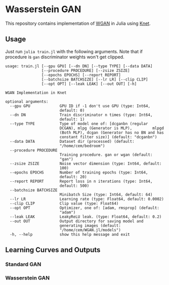 # Wasserstein GAN

This repository contains implementation of [WGAN](https://arxiv.org/abs/1701.07875) in Julia
using [Knet](https://github.com/denizyuret/Knet.jl).  

## Usage

Just run ```julia train.jl``` with the following arguments. Note that if procedure is ```gan``` discriminator weights won't get clipped.

```
usage: train.jl [--gpu GPU] [--dn DN] [--type TYPE] [--data DATA]
                [--procedure PROCEDURE] [--zsize ZSIZE]
                [--epochs EPOCHS] [--report REPORT]
                [--batchsize BATCHSIZE] [--lr LR] [--clip CLIP]
                [--opt OPT] [--leak LEAK] [--out OUT] [-h]

WGAN Implementation in Knet

optional arguments:
  --gpu GPU             GPU ID if -1 don't use GPU (type: Int64,
                        default: 0)
  --dn DN               Train discriminator n times (type: Int64,
                        default: 1)
  --type TYPE           Type of model one of: [dcganbn (regular
                        DCGAN), mlpg (Generator is MLP),         mlpgd
                        (Both MLP), dcgan (Generator has no BN and has
                        constant filter size)] (default: "dcganbn")
  --data DATA           Dataset dir (processed) (default:
                        "/home/cem/bedroom")
  --procedure PROCEDURE
                        Training procedure. gan or wgan (default:
                        "gan")
  --zsize ZSIZE         Noise vector dimension (type: Int64, default:
                        100)
  --epochs EPOCHS       Number of training epochs (type: Int64,
                        default: 20)
  --report REPORT       Report loss in n iterations (type: Int64,
                        default: 500)
  --batchsize BATCHSIZE
                        Minibatch Size (type: Int64, default: 64)
  --lr LR               Learning rate (type: Float64, default: 0.0002)
  --clip CLIP           Clip value (type: Float64)
  --opt OPT             Optimizer, one of: [adam, rmsprop] (default:
                        "adam")
  --leak LEAK           LeakyReLU leak. (type: Float64, default: 0.2)
  --out OUT             Output directory for saving model and
                        generating images (default:
                        "/home/cem/WGAN.jl/models")
  -h, --help            show this help message and exit
  ```
  
  ## Learning Curves and Outputs
  
  ### Standard GAN
  
  ### Wasserstein GAN
